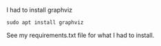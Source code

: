 I had to install graphviz

```
sudo apt install graphviz
```

See my requirements.txt file for what I had to install.

